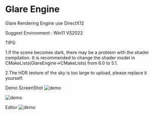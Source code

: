 # Glare Engine
Glare Rendering Engine  use DirectX12

Suggest Environment : Win11 VS2022

TIPS: 

1.If the scene becomes dark, there may be a problem with the shader compilation. It is recommended to change the shader model in CMakeLists(GlareEngine->CMakeLists) from 6.0 to 5.1.

2.The HDR texture of the sky is too large to upload, please replace it yourself.

Demo ScreenShot
![demo](ScreenShot/screenshot1.png)

![demo](ScreenShot/screenshot8.png)

Editor
![demo](ScreenShot/screenshot7.png)
